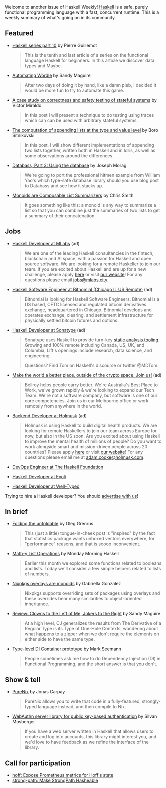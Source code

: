 Welcome to another issue of Haskell Weekly!
[Haskell](https://www.haskell.org) is a safe, purely functional programming language with a fast, concurrent runtime.
This is a weekly summary of what's going on in its community.

## Featured

- [Haskell series part 10](https://blog.kalvad.com/haskell-series-part-10/) by Pierre Guillemot
  > This is the tenth and last article of a series on the functional language Haskell for beginners. In this article we discover data types and Maybe.

- [Automating Wordle](https://reasonablypolymorphic.com/blog/wordle/index.html) by Sandy Maguire
  > After two days of doing it by hand, like a damn pleb, I decided it would be more fun to try to automate this game.

- [A case study on correctness and safety testing of stateful systems](https://www.tweag.io/blog/2022-01-26-property-based-testing-of-monadic-code/) by Victor Miraldo
  > In this post I will present a technique to do testing using traces which can can be used with arbitrary stateful systems.

- [The computation of appending lists at the type and value level](https://bor0.wordpress.com/2022/01/24/the-computation-of-appending-lists-at-the-type-and-value-level/) by Boro Sitnikovski
  > In this post, I will show different implementations of appending two lists together, written both in Haskell and in Idris, as well as some observations around the differences.

- [Databass, Part 3: Using the database](https://blog.josephmorag.com/posts/databass3/) by Joseph Morag
  > We're going to port the professional hitmen example from William Yao's which type-safe database library should you use blog post to Databass and see how it stacks up.

- [Monoids are Composable List Summarizers](https://cdsmithus.medium.com/monoids-are-composable-list-summarizers-77d2baf23ffc) by Chris Smith
  > It goes something like this: a monoid is any way to summarize a list so that you can combine just the summaries of two lists to get a summary of their concatenation.

## Jobs

<!-- Runs from 2021-11-04 to 2022-04-14. -->
- [Haskell Developer at MLabs](https://apply.workable.com/mlabs/j/63DAAA4AEF/) (ad)
  > We are one of the leading Haskell consultancies in the fintech, blockchain and AI space, with a passion for Haskell and open source software. We are looking for a remote Haskeller to join our team. If you are excited about Haskell and are up for a new challenge, please apply [here](https://apply.workable.com/mlabs/j/63DAAA4AEF/) or visit [our website](https://mlabs.city/)! For any questions please email <jobs@mlabs.city>.

<!-- Runs from 2022-01-06 to 2022-03-24. -->
- [Haskell Software Engineer at Bitnomial (Chicago,IL,US Remote)](https://bitnomial.com/jobs/) (ad)
  > Bitnomial is looking for Haskell Software Engineers. Bitnomial is a US based, CFTC licensed and regulated bitcoin derivatives exchange, headquartered in Chicago. Bitnomial develops and operates exchange, clearing, and settlement infrastructure for physically settled bitcoin futures and options.

<!-- Runs on 2022-01-26 only. -->
- [Haskell Developer at Sonatype](https://jobs.lever.co/sonatype?lever-via=biCBZiP_R3) (ad)
  > Sonatype uses Haskell to provide turn-key [static analysis tooling](https://github.com/apps/sonatype-lift). Growing and 100% remote including Canada, US, UK, and Columbia, Lift's openings include research, data science, and engineering.
  >
  > Questions? Find Tom on Haskell's discourse or twitter @MDTom.

<!-- Runs on 2022-01-26 only. -->
- [Make the world a better place, outside of the crypto space. Join us!](https://bellroy.com/careers/developer-haskell) (ad)
  > Bellroy helps people carry better. We're Australia's Best Place to Work, we've grown rapidly & we're looking to expand our Tech Team. We're not a software company, but software is one of our core competencies. Join us in our Melbourne office or work remotely from anywhere in the world.

<!-- Runs from 2022-01-26 to 2022-02-17. -->
- [Backend Developer at Holmusk](https://jobs.lever.co/holmusk/6eefb29c-4302-40ca-aff1-8cb11def0223) (ad)
  > Holmusk is using Haskell to build digital health products. We are looking for remote Haskellers to join our team across Europe for now, but also in the US soon. Are you excited about using Haskell to improve the mental health of millions of people? Do you want to work alongside smart and mission-driven people across 20 countries? Please apply [here](https://jobs.lever.co/holmusk/6eefb29c-4302-40ca-aff1-8cb11def0223) or visit [our website](https://www.holmusk.com)! For any questions please email me at <adam.cooke@holmusk.com>.

- [DevOps Engineer at The Haskell Foundation](https://haskell.foundation/careers/devops.html)

- [Haskell Developer at Evoli](https://evoli.se/om-oss/jobb-och-karriar/haskell-developer/)

- [Haskell Developer at Well-Typed](https://well-typed.com/blog/2022/01/haskell-teaching-and-development-jobs-with-well-typed/)

Trying to hire a Haskell developer?
You should [advertise with us](https://haskellweekly.news/advertising.html)!

## In brief

- [Folding the unfoldable](https://oleg.fi/gists/posts/2022-01-25-folding-unfoldable.html) by Oleg Grenrus
  > This (just a little) tongue-in-cheek post is "inspired" by the fact that statistics package wants unboxed vectors everywhere, for "performance" reasons, and that is soooo inconvenient.

- [Math-y List Operations](https://mmhaskell.com/blog/2022/1/24/math-y-list-operations) by Monday Morning Haskell
  > Earlier this month we explored some functions related to booleans and lists. Today we'll consider a few simple helpers related to lists of numbers.

- [Nixpkgs overlays are monoids](https://www.haskellforall.com/2022/01/nixpkgs-overlays-are-monoids.html) by Gabriella Gonzalez
  > Nixpkgs supports overriding sets of packages using overlays and these overrides bear many similarities to object-oriented inheritance.

- [Review: Clowns to the Left of Me, Jokers to the Right](https://reasonablypolymorphic.com/blog/clowns-jokers/index.html) by Sandy Maguire
  > At a high level, CJ generalizes the results from The Derivative of a Regular Type is its Type of One-Hole Contexts, wondering about what happens to a zipper when we don't require the elements on either side to have the same type.

- [Type-level DI Container prototype](https://blog.ploeh.dk/2022/01/24/type-level-di-container-prototype/) by Mark Seemann
  > People sometimes ask me how to do Dependency Injection (DI) in Functional Programming, and the short answer is that you don't.

## Show & tell

- [PureNix](https://github.com/purenix-org/purenix/tree/11bfb8b00997c61511d06d18000199aa34a41bda) by Jonas Carpay
  > PureNix allows you to write that code in a fully-featured, strongly-typed language instead, and then compile to Nix.

- [WebAuthn server library for public key-based authentication](https://discourse.haskell.org/t/webauthn-server-library-for-public-key-based-authentication/3976?u=taylorfausak) by Silvan Mosberger
  > If you have a web server written in Haskell that allows users to create and log into accounts, this library might interest you, and we'd love to have feedback as we refine the interface of the library.

## Call for participation

- [hoff: Expose Prometheus metrics for Hoff's state](https://github.com/channable/hoff/issues/99)
- [strong-path: Make StrongPath Hasheable](https://github.com/wasp-lang/strong-path/issues/43)
